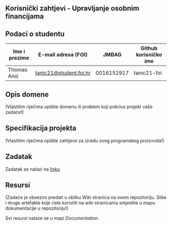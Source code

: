 ## Korisnički zahtjevi - Upravljanje osobnim financijama

## Podaci o studentu

Ime i prezime | E-mail adresa (FOI)    |    JMBAG   | Github korisničko ime
------------  | ---------------------- | ---------- | ---------------------
Thomas Anić   | tanic21@student.foi.hr | 0016152917 | tanic21-foi


## Opis domene
(Vlastitim riječima opišite domenu ili problem koji pokriva projekt vaše zadaće!)

## Specifikacija projekta
(Vlastitim riječima opišite zahtjeve za izradu ovog programskog proizvoda!)

## Zadatak
Zadatak se nalazi na [linku](https://github.com/foivz/pi2023-zadace-tanic21-foi/blob/master/Documentation/Korisni%C4%8Dki%20zahtjevi%20-%20Upravljanje%20osobnim%20financijama.pdf)

## Resursi
(Zadaće je obvezno predati u obliku Wiki stranica na ovom repozitoriju. Slike i druge artefakte koje ćete koristiti na wiki stranicama smjestite u mapu dokumentacije u repozitoriju!)

Svi resursi nalaze se u mapi _Documentation_.
